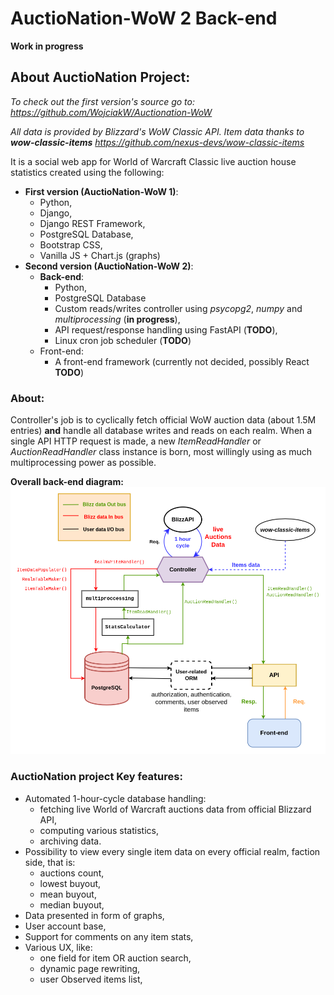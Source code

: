 # AuctioNation-WoW 2 **Back-end**
**Work in progress**
## About AuctioNation Project:
*To check out the first version's source go to:
https://github.com/WojciakW/Auctionation-WoW*

*All data is provided by Blizzard's WoW Classic API.
Item data thanks to **wow-classic-items** https://github.com/nexus-devs/wow-classic-items*

It is a social web app for World of Warcraft Classic live auction house statistics created using the following:
-   **First version (AuctioNation-WoW 1)**:
    - Python,
    - Django,
    - Django REST Framework,
    - PostgreSQL Database,
    - Bootstrap CSS,
    - Vanilla JS + Chart.js (graphs)
-   **Second version (AuctioNation-WoW 2)**:
    - **Back-end**:
        - Python,
        - PostgreSQL Database
        - Custom reads/writes controller using *psycopg2*, *numpy* and *multiprocessing* (**in progress**),
        - API request/response handling using FastAPI (**TODO**),
        - Linux cron job scheduler (**TODO**)
    - Front-end:
        - A front-end framework (currently not decided, possibly React **TODO**)

### About:
 Controller's job is to cyclically fetch official WoW auction data (about 1.5M entries) **and** handle all database writes and reads on each realm. When a single API HTTP request is made, a new *ItemReadHandler* or *AuctionReadHandler* class instance is born, most willingly using as much multiprocessing power as possible.

 **Overall back-end diagram:**
 ![](https://github.com/WojciakW/Auctionation-WoW-2-Back-end/blob/master/imgs/diagram.png?raw=true)


### AuctioNation project Key features:
- Automated 1-hour-cycle database handling:
  - fetching live World of Warcraft auctions data from official Blizzard API,
  - computing various statistics,
  - archiving data.
- Possibility to view every single item data on every official realm, faction side, that is:
  - auctions count,
  - lowest buyout,
  - mean buyout,
  - median buyout,
- Data presented in form of graphs,
- User account base,
- Support for comments on any item stats,
- Various UX, like:
    - one field for item OR auction search,
    - dynamic page rewriting,
    - user Observed items list,
